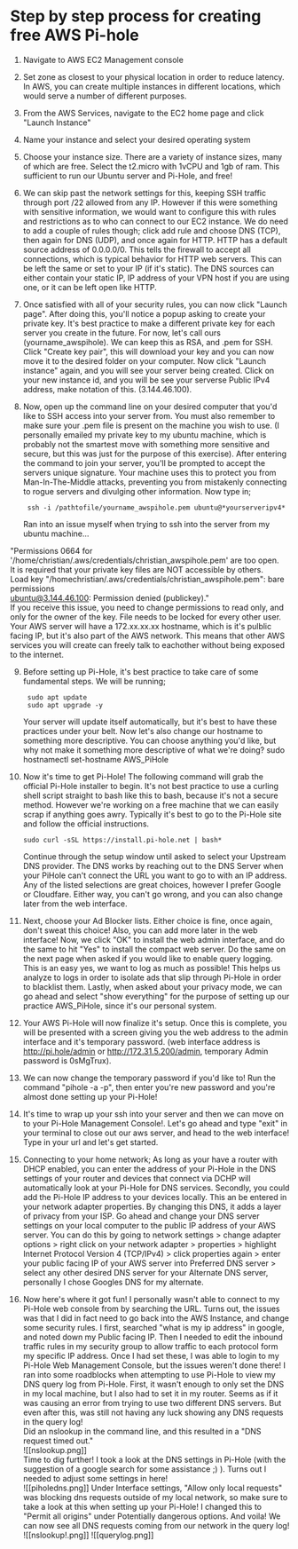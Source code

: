 # Step by step process for creating free AWS Pi-hole

1. Navigate to AWS EC2 Management console

2. Set zone as closest to your physical location in order to reduce latency. In AWS, you can create multiple instances in different locations, which would serve a number of different purposes. 

3. From the AWS Services, navigate to the EC2 home page and click "Launch Instance"

4. Name your instance and select your desired operating system

5. Choose your instance size.  There are a variety of instance sizes, many of which are free. Select the t2.micro with 1vCPU and 1gb of ram. This sufficient to run our Ubuntu server and Pi-Hole, and free!

6. We can skip past the network settings for this, keeping SSH traffic through port  /22 allowed from any IP. However if this were something with sensitive information, we would want to configure this with rules and restrictions as to who can connect to our EC2 instance. We do need to add a couple of rules though; click add rule and choose DNS (TCP), then again for DNS (UDP), and once again for HTTP. HTTP has a default source address of 0.0.0.0/0. This tells the firewall to accept all connections, which is typical behavior for HTTP web servers. This can be left the same or set to your IP (if it's static). The DNS sources can either contain your static IP, IP address of your VPN host if you are using one, or it can be left open like HTTP. 

7. Once satisfied with all of your security rules, you can now click "Launch page". After doing this, you'll notice a popup asking to create your private key. It's best practice to make a different private key for each server you create in the future. For now, let's call ours (yourname_awspihole). We can keep this as RSA, and .pem for SSH. Click "Create key pair", this will download your key and you can now move it to the desired folder on your computer. Now click "Launch instance" again, and you will see your server being created. Click on your new instance id, and you will be see your serverse Public IPv4 address, make notation of this. (3.144.46.100).

8. Now, open up the command line on your desired computer that you'd like to SSH access into your server from. You must also remember to make sure your .pem file is present on the machine you wish to use. (I personally emailed my private key to my ubuntu machine, which is probably not the smartest move with something more sensitive and secure, but this was just for the purpose of this exercise). After entering the command to join your server, you'll be prompted to accept the servers unique signature. Your machine uses this to protect you from Man-In-The-Middle attacks, preventing you from mistakenly connecting to rogue servers and divulging other information. Now type in;                                                                                                                        

        ssh -i /pathtofile/yourname_awspihole.pem ubuntu@*yourserveripv4*                                                                                                                                                

   Ran into an issue myself when trying to ssh into the server from my ubuntu machine... 

"Permissions 0664 for '/home/christian/.aws/credentials/christian_awspihole.pem' are too open.  
It is required that your private key files are NOT accessible by others.                                                  
Load key "/homechristian/.aws/credentials/christian_awspihole.pem": bare  permissions                 
ubuntu@3.144.46.100: Permission denied (publickey)."                                                                           
If you receive this issue, you need to change permissions to read only, and only for the owner of the key. File needs to be locked for every other user. Your AWS server will have a 172.xx.xx.xx hostname, which is it's pulblic facing IP, but it's also part of the AWS network. This means that other AWS services you will create can freely talk to eachother without being exposed to the internet.                                                         

9. Before setting up Pi-Hole, it's best practice to take care of some fundamental steps. We will be running;

        sudo apt update
        sudo apt upgrade -y 

   Your server will update itself automatically, but it's best to have these practices under your belt. Now let's also change our hostname to something more descriptive. You can choose anything you'd like, but why not make it something more descriptive of what we're doing?                            sudo hostnamectl set-hostname AWS_PiHole

10. Now it's time to get Pi-Hole! The following command will grab the official Pi-Hole installer to begin. It's not best practice to use a curling shell script straight to bash like this to bash, because it's not a secure method. However we're working on a free machine that we can easily scrap if anything goes awry. Typically it's best to go to the Pi-Hole site and follow the official instructions.  

        sudo curl -sSL https://install.pi-hole.net | bash*                                                                                         
    Continue through the setup window until asked to select your Upstream DNS provider. The DNS works by reaching out to the DNS Server when your PiHole can't connect the URL you want to go to with an IP address. Any of the listed selections are great choices, however I prefer Google or Cloudfare. Either way, you can't go wrong, and you can also change later from the web interface.

11. Next, choose your Ad Blocker lists. Either choice is fine, once again, don't sweat this choice! Also, you can add more later in the web interface! Now, we click "OK" to install the web admin interface, and do the same to hit "Yes" to install the compact web server. Do the same on the next page when asked if you would like to enable query logging. This is an easy yes, we want to log as much as possible! This helps us analyze to logs in order to isolate ads that slip through Pi-Hole in order to blacklist them. Lastly, when asked about your privacy mode, we can go ahead and select "show everything" for the purpose of setting up our practice AWS_PiHole, since it's our personal system.

12. Your AWS Pi-Hole will now finalize it's setup. Once this is complete, you will be presented with a screen giving  you the web address to the admin interface and it's temporary password. (web interface address is http://pi.hole/admin or http://172.31.5.200/admin, temporary Admin password is 0sMgTrux).

13. We can now change the temporary password if you'd like to! Run the command "pihole -a -p", then enter you're new password and you're almost done setting up your Pi-Hole!

14. It's time to wrap up your ssh into your server and then we can move on to your Pi-Hole Management Console!. Let's go ahead and type "exit" in your terminal to close out our aws server, and head to the web interface! Type in your url and let's get started.

15. Connecting to your home network; As long as your have a router with DHCP enabled, you can enter the address of your Pi-Hole in the DNS settings of your router and devices that connect via DCHP will automatically look at your Pi-Hole for DNS services. Secondly, you could add the Pi-Hole IP address to your devices locally. This an be entered in your network adapter properties. By changing this DNS, it adds a layer of privacy from your ISP. Go ahead and change your DNS server settings on your local computer to the public IP address of your AWS server. You can do this by going to network settings > change adapter options > right click on your network adapter >  properties > highlight Internet Protocol Version 4 (TCP/IPv4) > click properties again > enter your public facing IP of your AWS server into Preferred DNS server > select any other desired DNS server for your Alternate DNS server, personally I chose Googles DNS for my alternate.                                                                                  
16. Now here's where it got fun! I personally wasn't able to connect to my Pi-Hole web console from by searching the URL. Turns out, the issues was that I did in fact need to go back into the AWS Instance, and change some security rules. I first, searched "what is my ip address" in google, and noted down my Public facing IP. Then I needed to edit the inbound traffic rules in my security group to allow traffic to each protocol form my specific IP address. Once I had set these, I was able to login to my Pi-Hole Web Management Console, but the issues weren't done there! I ran into some roadblocks when attempting to use Pi-Hole to view my DNS query log from Pi-Hole. First, it wasn't enough to only set the DNS in my local machine, but I also had to set it in my router. Seems as if it was causing an error from trying to use two different DNS servers. But even after this, was still not having any luck showing any DNS requests in the query log!               
Did an nslookup in the command line, and this resulted in a "DNS request timed out."          
![[nslookup.png]]                                                                                                                  
Time to dig further! I took a look at the DNS settings in Pi-Hole (with the suggestion of a google search for some assistance ;) ). Turns out I needed to adjust some settings in here!                           
![[piholedns.png]] 
Under Interface settings, "Allow only local requests" was blocking dns requests outside of my local network, so make sure to take a look at this when setting up your Pi-Hole! I changed this to "Permit all origins" under Potentially dangerous options. And voila! We can now see all DNS requests coming from our network in the query log!                                                                            
![[nslookup!.png]] ![[querylog.png]]